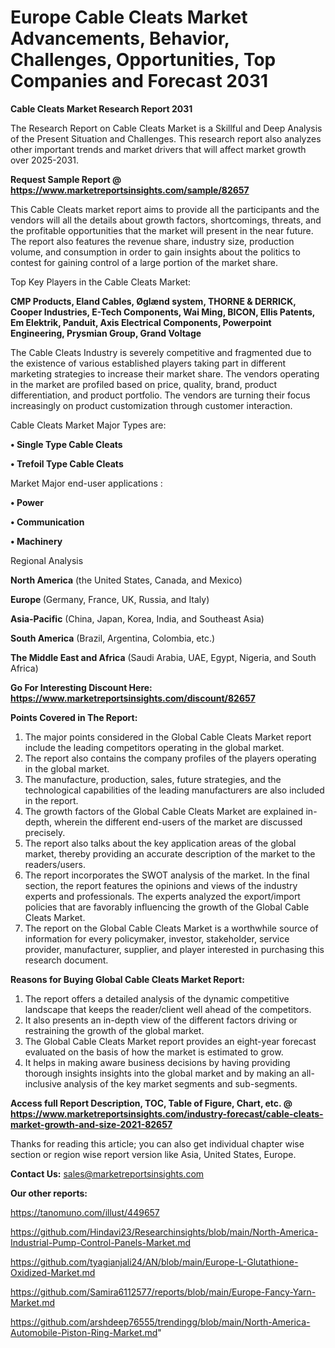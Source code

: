  # Europe Cable Cleats Market Advancements, Behavior, Challenges, Opportunities, Top Companies and Forecast 2031

<strong>Cable Cleats Market Research Report 2031</strong>

The Research Report on Cable Cleats Market is a Skillful and Deep Analysis of the Present Situation and Challenges. This research report also analyzes other important trends and market drivers that will affect market growth over 2025-2031.

<strong>Request Sample Report @ <a href=https://www.marketreportsinsights.com/sample/82657>https://www.marketreportsinsights.com/sample/82657</a></strong>

This Cable Cleats market report aims to provide all the participants and the vendors will all the details about growth factors, shortcomings, threats, and the profitable opportunities that the market will present in the near future. The report also features the revenue share, industry size, production volume, and consumption in order to gain insights about the politics to contest for gaining control of a large portion of the market share.

Top Key Players in the Cable Cleats Market:

<strong>CMP Products, Eland Cables, Øglænd system, THORNE & DERRICK, Cooper Industries, E-Tech Components, Wai Ming, BICON, Ellis Patents, Em Elektrik, Panduit, Axis Electrical Components, Powerpoint Engineering, Prysmian Group, Grand Voltage</strong>

The Cable Cleats Industry is severely competitive and fragmented due to the existence of various established players taking part in different marketing strategies to increase their market share. The vendors operating in the market are profiled based on price, quality, brand, product differentiation, and product portfolio. The vendors are turning their focus increasingly on product customization through customer interaction.

Cable Cleats Market Major Types are:

<strong>• Single Type Cable Cleats

• Trefoil Type Cable Cleats</strong>

Market Major end-user applications :

<strong>• Power

• Communication

• Machinery</strong>

Regional Analysis

</u><strong><b>North America</b></strong> (the United States, Canada, and Mexico)

<strong><b>Europe </b></strong>(Germany, France, UK, Russia, and Italy)

<strong><b>Asia-Pacific</b></strong> (China, Japan, Korea, India, and Southeast Asia)

<strong><b>South America</b></strong> (Brazil, Argentina, Colombia, etc.)

<strong><b>The Middle East and Africa</b></strong> (Saudi Arabia, UAE, Egypt, Nigeria, and South Africa)

<strong>Go For Interesting Discount Here: <a href=https://www.marketreportsinsights.com/discount/82657>https://www.marketreportsinsights.com/discount/82657</a></strong>

<strong>Points Covered in The Report:</strong>
<ol>
  <li>The major points considered in the Global Cable Cleats Market report include the leading competitors operating in the global market.</li>
  <li>The report also contains the company profiles of the players operating in the global market.</li>
  <li>The manufacture, production, sales, future strategies, and the technological capabilities of the leading manufacturers are also included in the report.</li>
  <li>The growth factors of the Global Cable Cleats Market are explained in-depth, wherein the different end-users of the market are discussed precisely.</li>
  <li>The report also talks about the key application areas of the global market, thereby providing an accurate description of the market to the readers/users.</li>
  <li>The report incorporates the SWOT analysis of the market. In the final section, the report features the opinions and views of the industry experts and professionals. The experts analyzed the export/import policies that are favorably influencing the growth of the Global Cable Cleats Market.</li>
  <li>The report on the Global Cable Cleats Market is a worthwhile source of information for every policymaker, investor, stakeholder, service provider, manufacturer, supplier, and player interested in purchasing this research document.</li>
</ol>
<strong>Reasons for Buying Global Cable Cleats Market Report:</strong>

<ol>
  <li>The report offers a detailed analysis of the dynamic competitive landscape that keeps the reader/client well ahead of the competitors.</li>
  <li>It also presents an in-depth view of the different factors driving or restraining the growth of the global market.</li>
  <li>The Global Cable Cleats Market report provides an eight-year forecast evaluated on the basis of how the market is estimated to grow.</li>
  <li>It helps in making aware business decisions by having providing thorough insights insights into the global market and by making an all-inclusive analysis of the key market segments and sub-segments.</li>
</ol>
<strong>Access full Report Description, TOC, Table of Figure, Chart, etc. @ <a href=https://www.marketreportsinsights.com/industry-forecast/cable-cleats-market-growth-and-size-2021-82657>https://www.marketreportsinsights.com/industry-forecast/cable-cleats-market-growth-and-size-2021-82657</a></strong>


Thanks for reading this article; you can also get individual chapter wise section or region wise report version like Asia, United States, Europe.

<strong>Contact Us:</strong>
sales@marketreportsinsights.com

<strong>Our other reports:</strong>

<a href=https://tanomuno.com/illust/449657>https://tanomuno.com/illust/449657</a>

<a href=https://github.com/Hindavi23/Researchinsights/blob/main/North-America-Industrial-Pump-Control-Panels-Market.md>https://github.com/Hindavi23/Researchinsights/blob/main/North-America-Industrial-Pump-Control-Panels-Market.md</a>

<a href=https://github.com/tyagianjali24/AN/blob/main/Europe-L-Glutathione-Oxidized-Market.md>https://github.com/tyagianjali24/AN/blob/main/Europe-L-Glutathione-Oxidized-Market.md</a>

<a href=https://github.com/Samira6112577/reports/blob/main/Europe-Fancy-Yarn-Market.md>https://github.com/Samira6112577/reports/blob/main/Europe-Fancy-Yarn-Market.md</a>

<a href=https://github.com/arshdeep76555/trendingg/blob/main/North-America-Automobile-Piston-Ring-Market.md>https://github.com/arshdeep76555/trendingg/blob/main/North-America-Automobile-Piston-Ring-Market.md</a>"
